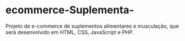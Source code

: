 # ecommerce-Suplementa-
Projeto de e-commerce de suplementos alimentares e musculação, que será desenvolvido em HTML, CSS, JavaScript e PHP.
